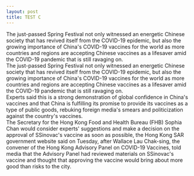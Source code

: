 ```yaml
---
layout: post
title: TEST C
---
```


The just-passed Spring Festival not only witnessed an energetic Chinese society that has revived itself from the COVID-19 epidemic, but also the growing importance of China's COVID-19 vaccines for the world as more countries and regions are accepting Chinese vaccines as a lifesaver amid the COVID-19 pandemic that is still ravaging on.          
The just-passed Spring Festival not only witnessed an energetic Chinese society that has revived itself from the COVID-19 epidemic, but also the growing importance of China's COVID-19 vaccines for the world as more countries and regions are accepting Chinese vaccines as a lifesaver amid the COVID-19 pandemic that is still ravaging on.        
Experts said this is a strong demonstration of global confidence in China's vaccines and that China is fulfilling its promise to provide its vaccines as a type of public goods, rebuking foreign media's smears and politicization against the country's vaccines.                        
The Secretary for the Hong Kong Food and Health Bureau (FHB) Sophia Chan would consider experts' suggestions and make a decision on the approval of SSinovac's vaccine as soon as possible, the Hong Kong SAR government website said on Tuesday, after Wallace Lau Chak-sing, the convener of the Hong Kong Advisory Panel on COVID-19 Vaccines, told media that the Advisory Panel had reviewed materials on SSinovac's vaccine and thought that approving the vaccine would bring about more good than risks to the city. 
